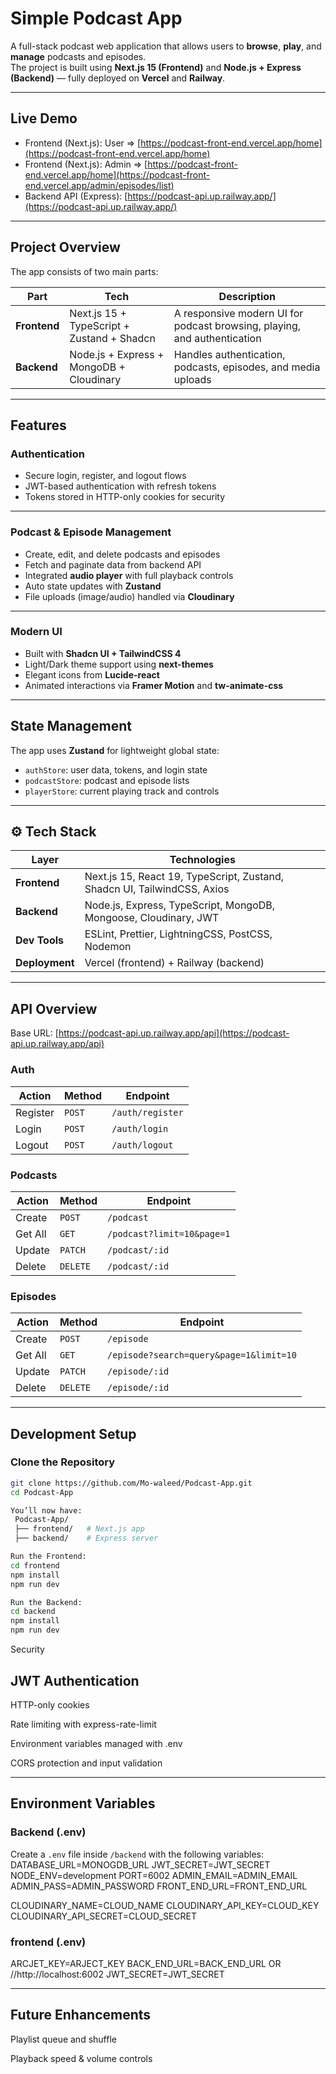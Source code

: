 # Simple Podcast App

A full-stack podcast web application that allows users to **browse**, **play**, and **manage** podcasts and episodes.  
The project is built using **Next.js 15 (Frontend)** and **Node.js + Express (Backend)** — fully deployed on **Vercel** and **Railway**.

---

## Live Demo

-  Frontend (Next.js): User => [https://podcast-front-end.vercel.app/home](https://podcast-front-end.vercel.app/home)  
-  Frontend (Next.js): Admin => [https://podcast-front-end.vercel.app/home](https://podcast-front-end.vercel.app/admin/episodes/list)  
-  Backend API (Express): [https://podcast-api.up.railway.app/](https://podcast-api.up.railway.app/)

---

## Project Overview

The app consists of two main parts:

| Part | Tech | Description |
|------|------|--------------|
| **Frontend** | Next.js 15 + TypeScript + Zustand + Shadcn | A responsive modern UI for podcast browsing, playing, and authentication |
| **Backend** | Node.js + Express + MongoDB + Cloudinary | Handles authentication, podcasts, episodes, and media uploads |

---

## Features

###  Authentication
- Secure login, register, and logout flows  
- JWT-based authentication with refresh tokens  
- Tokens stored in HTTP-only cookies for security  

---

###  Podcast & Episode Management
- Create, edit, and delete podcasts and episodes  
- Fetch and paginate data from backend API  
- Integrated **audio player** with full playback controls  
- Auto state updates with **Zustand**  
- File uploads (image/audio) handled via **Cloudinary**

---

###  Modern UI
- Built with **Shadcn UI + TailwindCSS 4**  
- Light/Dark theme support using **next-themes**  
- Elegant icons from **Lucide-react**  
- Animated interactions via **Framer Motion** and **tw-animate-css**

---

##  State Management

The app uses **Zustand** for lightweight global state:
- `authStore`: user data, tokens, and login state  
- `podcastStore`: podcast and episode lists  
- `playerStore`: current playing track and controls  

---

## ⚙️ Tech Stack

| Layer | Technologies |
|-------|---------------|
| **Frontend** | Next.js 15, React 19, TypeScript, Zustand, Shadcn UI, TailwindCSS, Axios |
| **Backend** | Node.js, Express, TypeScript, MongoDB, Mongoose, Cloudinary, JWT |
| **Dev Tools** | ESLint, Prettier, LightningCSS, PostCSS, Nodemon |
| **Deployment** | Vercel (frontend) + Railway (backend) |

---

##  API Overview

Base URL: [https://podcast-api.up.railway.app/api](https://podcast-api.up.railway.app/api)

### Auth
| Action | Method | Endpoint |
|--------|---------|----------|
| Register | `POST` | `/auth/register` |
| Login | `POST` | `/auth/login` |
| Logout | `POST` | `/auth/logout` |

### Podcasts
| Action | Method | Endpoint |
|--------|---------|----------|
| Create | `POST` | `/podcast` |
| Get All | `GET` | `/podcast?limit=10&page=1` |
| Update | `PATCH` | `/podcast/:id` |
| Delete | `DELETE` | `/podcast/:id` |

### Episodes
| Action | Method | Endpoint |
|--------|---------|----------|
| Create | `POST` | `/episode` |
| Get All | `GET` | `/episode?search=query&page=1&limit=10` |
| Update | `PATCH` | `/episode/:id` |
| Delete | `DELETE` | `/episode/:id` |

---

##  Development Setup

### Clone the Repository

```bash
git clone https://github.com/Mo-waleed/Podcast-App.git
cd Podcast-App

You’ll now have:
 Podcast-App/
 ├── frontend/   # Next.js app
 ├── backend/    # Express server

Run the Frontend:
cd frontend
npm install
npm run dev

Run the Backend:
cd backend
npm install
npm run dev
```
Security

## JWT Authentication

HTTP-only cookies

Rate limiting with express-rate-limit

Environment variables managed with .env

CORS protection and input validation

---

## Environment Variables

### Backend (.env)

Create a `.env` file inside `/backend` with the following variables:
DATABASE_URL=MONOGDB_URL
JWT_SECRET=JWT_SECRET
NODE_ENV=development
PORT=6002
ADMIN_EMAIL=ADMIN_EMAIL
ADMIN_PASS=ADMIN_PASSWORD
FRONT_END_URL=FRONT_END_URL

CLOUDINARY_NAME=CLOUD_NAME
CLOUDINARY_API_KEY=CLOUD_KEY
CLOUDINARY_API_SECRET=CLOUD_SECRET


### frontend (.env)

ARCJET_KEY=ARJECT_KEY
BACK_END_URL=BACK_END_URL  OR   //http://localhost:6002
JWT_SECRET=JWT_SECRET

---
## Future Enhancements

Playlist queue and shuffle

Playback speed & volume controls

